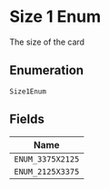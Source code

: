 
# Size 1 Enum

The size of the card

## Enumeration

`Size1Enum`

## Fields

| Name |
|  --- |
| `ENUM_3375X2125` |
| `ENUM_2125X3375` |

